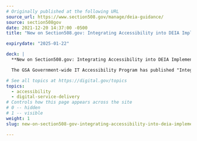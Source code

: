 ```yaml
---
# Originally published at the following URL
source_url: https://www.section508.gov/manage/deia-guidance/
source: section508gov
date: 2021-12-20 14:37:00 -0500
title: "New on Section508.gov: Integrating Accessibility into DEIA Implementation Plans"

expirydate: "2025-01-22"

deck: |
  **New on Section508.gov: Integrating Accessibility into DEIA Implementation Plans** &mdash; Accessibility, the “A” in DEIA, is a foundation on which the federal workforce must build diversity, equity and inclusion for people with disabilities. Without accessibility, we cannot truly achieve the others.

  The GSA Government-wide IT Accessibility Program has published "Integrating Accessibility into Agency Diversity, Equity, Inclusion and Accessibility (DEIA) Implementation Plans," a guide designed to support the Accessibility roadmap outlined in the Government-wide Strategic Plan to Advance Diversity, Equity, Inclusion, and Accessibility in the Federal Workforce.  The guidance contained in this article is a preliminary step before offering broader updates to guidance and best practices materials to meet this objective.

# See all topics at https://digital.gov/topics
topics:
  - accessibility
  - digital-service-delivery
# Controls how this page appears across the site
# 0 -- hidden
# 1 -- visible
weight: 1
slug: new-on-section508-gov-integrating-accessibility-into-deia-implementation-plans

---
```

